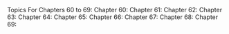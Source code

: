 Topics For Chapters 60 to 69:
Chapter 60:
Chapter 61:
Chapter 62:
Chapter 63:
Chapter 64:
Chapter 65:
Chapter 66:
Chapter 67:
Chapter 68:
Chapter 69: